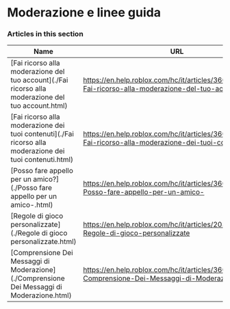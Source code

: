# Moderazione e linee guida  
### Articles in this section
Name|URL
-|-
[Fai ricorso alla moderazione del tuo account](./Fai ricorso alla moderazione del tuo account.html) |https://en.help.roblox.com/hc/it/articles/360000245263-Fai-ricorso-alla-moderazione-del-tuo-account
[Fai ricorso alla moderazione dei tuoi contenuti](./Fai ricorso alla moderazione dei tuoi contenuti.html) |https://en.help.roblox.com/hc/it/articles/360000272703-Fai-ricorso-alla-moderazione-dei-tuoi-contenuti
[Posso fare appello per un amico?](./Posso fare appello per un amico-.html) |https://en.help.roblox.com/hc/it/articles/360000240183-Posso-fare-appello-per-un-amico-
[Regole di gioco personalizzate](./Regole di gioco personalizzate.html) |https://en.help.roblox.com/hc/it/articles/203312500-Regole-di-gioco-personalizzate
[Comprensione Dei Messaggi di Moderazione](./Comprensione Dei Messaggi di Moderazione.html) |https://en.help.roblox.com/hc/it/articles/360020870412-Comprensione-Dei-Messaggi-di-Moderazione